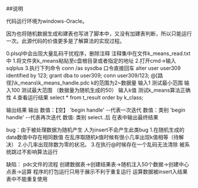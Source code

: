 ##说明

代码运行环境为windows-Oracle。

因为也将随机数据生成和建表也写进了脚本中，又没有加建表判断，所以只能运行一次。此源代码的价值更多是了解算法的实现过程。

0.plsql中会出现大量乱码干扰程序，删除注释 注释集中在文件k_means_read.txt中
1.将文件夹k_means粘贴至c盘根目录或者指定的地址
2.打开cmd->输入sqlplus
3.执行下列命令
conn /as sysdba
口令直接回车
alter user user309 identified by 123;
grant dba to user309;
conn user309/123;
@[路径]\k_means\k_means_handle.pdc
k的范围为2~数据量
输入1 测试最小范围
输入100 测试最大范围 （数据量为随机生成的50）
输入k值 测试k_means算法正确性
4.查看运行结果
select * from t_result order by k_class;

输出结果
输出
数值：【空】
'begin handle' --代表一次迭代
数值：类别
'begin handle' --代表再次迭代
数值: 类别
select..后
在表中输出最终结果

bug：由于被处理数据为随机产生 人为insert不会产生此类bug
1.在随机生成的data数值中存在相同数值
在乱序取随机k值时候有很小几率出现k值相等（待解决）
2.小几率出现除数为零的状况。
3.在执行@时候存在一个乱码无法清除 被系统跳过不影响算法运行

缺陷：
pdc文件的流程
创建数据表->创建结果表->随机注入50个数据->创建中心点表->运算
程序的打包运行只用于展示不利于重复运行
运算数据被insert入结果表中不能重复使用






